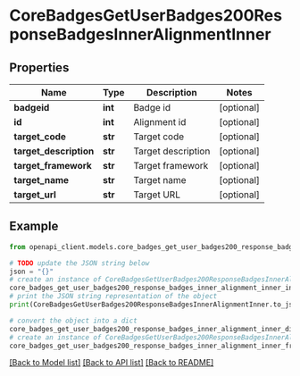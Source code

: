 # CoreBadgesGetUserBadges200ResponseBadgesInnerAlignmentInner


## Properties

Name | Type | Description | Notes
------------ | ------------- | ------------- | -------------
**badgeid** | **int** | Badge id | [optional] 
**id** | **int** | Alignment id | [optional] 
**target_code** | **str** | Target code | [optional] 
**target_description** | **str** | Target description | [optional] 
**target_framework** | **str** | Target framework | [optional] 
**target_name** | **str** | Target name | [optional] 
**target_url** | **str** | Target URL | [optional] 

## Example

```python
from openapi_client.models.core_badges_get_user_badges200_response_badges_inner_alignment_inner import CoreBadgesGetUserBadges200ResponseBadgesInnerAlignmentInner

# TODO update the JSON string below
json = "{}"
# create an instance of CoreBadgesGetUserBadges200ResponseBadgesInnerAlignmentInner from a JSON string
core_badges_get_user_badges200_response_badges_inner_alignment_inner_instance = CoreBadgesGetUserBadges200ResponseBadgesInnerAlignmentInner.from_json(json)
# print the JSON string representation of the object
print(CoreBadgesGetUserBadges200ResponseBadgesInnerAlignmentInner.to_json())

# convert the object into a dict
core_badges_get_user_badges200_response_badges_inner_alignment_inner_dict = core_badges_get_user_badges200_response_badges_inner_alignment_inner_instance.to_dict()
# create an instance of CoreBadgesGetUserBadges200ResponseBadgesInnerAlignmentInner from a dict
core_badges_get_user_badges200_response_badges_inner_alignment_inner_from_dict = CoreBadgesGetUserBadges200ResponseBadgesInnerAlignmentInner.from_dict(core_badges_get_user_badges200_response_badges_inner_alignment_inner_dict)
```
[[Back to Model list]](../README.md#documentation-for-models) [[Back to API list]](../README.md#documentation-for-api-endpoints) [[Back to README]](../README.md)


